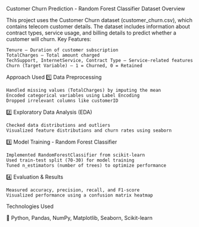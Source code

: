 Customer Churn Prediction - Random Forest Classifier
Dataset Overview

This project uses the Customer Churn dataset (customer_churn.csv), which contains telecom customer details. The dataset includes information about contract types, service usage, and billing details to predict whether a customer will churn.
Key Features:

    Tenure – Duration of customer subscription
    TotalCharges – Total amount charged
    TechSupport, InternetService, Contract Type – Service-related features
    Churn (Target Variable) – 1 = Churned, 0 = Retained

Approach Used
1️⃣ Data Preprocessing

    Handled missing values (TotalCharges) by imputing the mean
    Encoded categorical variables using Label Encoding
    Dropped irrelevant columns like customerID

2️⃣ Exploratory Data Analysis (EDA)

    Checked data distributions and outliers
    Visualized feature distributions and churn rates using seaborn

3️⃣ Model Training - Random Forest Classifier

    Implemented RandomForestClassifier from scikit-learn
    Used train-test split (70-30) for model training
    Tuned n_estimators (number of trees) to optimize performance

4️⃣ Evaluation & Results

    Measured accuracy, precision, recall, and F1-score
    Visualized performance using a confusion matrix heatmap

Technologies Used

🚀 Python, Pandas, NumPy, Matplotlib, Seaborn, Scikit-learn
